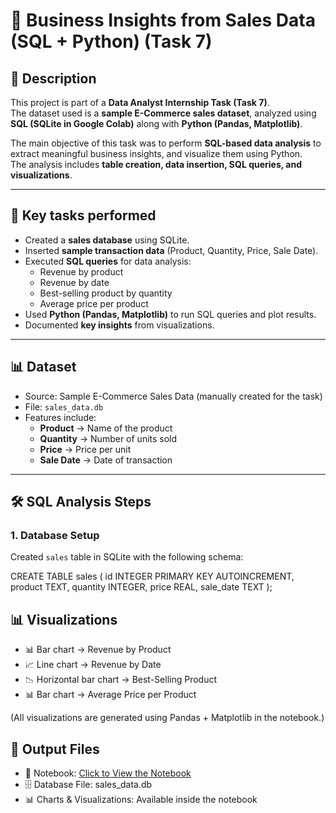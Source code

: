 # 🛒 Business Insights from Sales Data (SQL + Python) (Task 7)

## 📌 Description  
This project is part of a **Data Analyst Internship Task (Task 7)**.  
The dataset used is a **sample E-Commerce sales dataset**, analyzed using **SQL (SQLite in Google Colab)** along with **Python (Pandas, Matplotlib)**.  

The main objective of this task was to perform **SQL-based data analysis** to extract meaningful business insights, and visualize them using Python.  
The analysis includes **table creation, data insertion, SQL queries, and visualizations**.  

---

## 🔑 Key tasks performed  

- Created a **sales database** using SQLite.  
- Inserted **sample transaction data** (Product, Quantity, Price, Sale Date).  
- Executed **SQL queries** for data analysis:  
  - Revenue by product  
  - Revenue by date  
  - Best-selling product by quantity  
  - Average price per product  
- Used **Python (Pandas, Matplotlib)** to run SQL queries and plot results.  
- Documented **key insights** from visualizations.  

---

## 📊 Dataset  

- Source: Sample E-Commerce Sales Data (manually created for the task)  
- File: `sales_data.db`  
- Features include:  
  - **Product** → Name of the product  
  - **Quantity** → Number of units sold  
  - **Price** → Price per unit  
  - **Sale Date** → Date of transaction  

---

## 🛠 SQL Analysis Steps

### 1. Database Setup
Created `sales` table in SQLite with the following schema:

CREATE TABLE sales (
    id INTEGER PRIMARY KEY AUTOINCREMENT,
    product TEXT,
    quantity INTEGER,
    price REAL,
    sale_date TEXT
); 

## 📊 Visualizations

- 📊 Bar chart → Revenue by Product
- 📈 Line chart → Revenue by Date
- 📉 Horizontal bar chart → Best-Selling Product
- 📊 Bar chart → Average Price per Product

(All visualizations are generated using Pandas + Matplotlib in the notebook.)

## 📂 Output Files

- 📒 Notebook: <a href=""> Click to View the Notebook </a>
- 🗄️ Database File: sales_data.db
- 📊 Charts & Visualizations: Available inside the notebook


